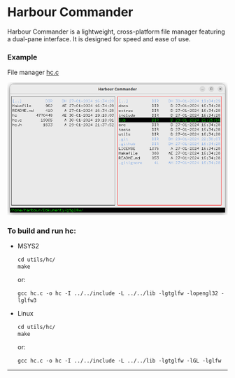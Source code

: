 # Harbour Commander

Harbour Commander is a lightweight, cross-platform file manager featuring a dual-pane interface. It is designed for speed and ease of use.

### Example

File manager [hc.c](hc.c)

![Main](../../docs/assets/img/hc.png)

### To build and run hc:

- MSYS2
   ```
   cd utils/hc/
   make
   ```
   or:
   ```
   gcc hc.c -o hc -I ../../include -L ../../lib -lgtglfw -lopengl32 -lglfw3
   ```
- Linux
   ```
   cd utils/hc/
   make
   ```
   or:
   ```
   gcc hc.c -o hc -I ../../include -L ../../lib -lgtglfw -lGL -lglfw
   ```
---
